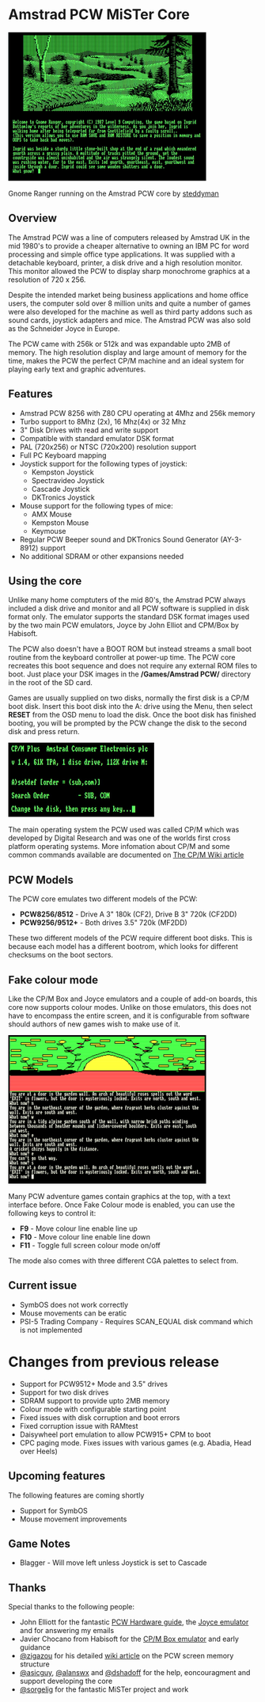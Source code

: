 # Amstrad PCW MiSTer Core
<img src="./docs/images/gnome.jpg" alt="Gnome Ranger" width="400" height="300">

Gnome Ranger running on the Amstrad PCW core by [steddyman](https://twitter.com/steddyman)
## Overview
The Amstrad PCW was a line of computers released by Amstrad UK in the mid 1980's to provide a cheaper alternative to owning an IBM PC for word processing and simple office type applications.  It was supplied with a detachable keyboard, printer, a disk drive and a high resolution monitor.  This monitor allowed the PCW to display sharp monochrome graphics at a resolution of 720 x 256.

Despite the intended market being business applications and home office users, the computer sold over 8 million units and quite a number of games were also developed for the machine as well as  third party addons such as sound cards, joystick adapters and mice.  The Amstrad PCW was also sold as the Schneider Joyce in Europe.

The PCW came with 256k or 512k and was expandable upto 2MB of memory.  The high resolution display and large amount of memory for the time, makes the PCW the perfect CP/M machine and an ideal system for playing early text and graphic adventures.

## Features
* Amstrad PCW 8256 with Z80 CPU operating at 4Mhz and 256k memory
* Turbo support to 8Mhz (2x), 16 Mhz(4x) or 32 Mhz
* 3" Disk Drives with read and write support
* Compatible with standard emulator DSK format
* PAL (720x256) or NTSC (720x200) resolution support
* Full PC Keyboard mapping
* Joystick support for the following types of joystick:
  * Kempston Joystick
  * Spectravideo Joystick
  * Cascade Joystick
  * DKTronics Joystick
* Mouse support for the following types of mice:
  * AMX Mouse
  * Kempston Mouse
  * Keymouse
* Regular PCW Beeper sound and DKTronics Sound Generator (AY-3-8912) support
* No additional SDRAM or other expansions needed
 

## Using the core

Unlike many home comptuters of the mid 80's, the Amstrad PCW always included a disk drive and monitor and all PCW software is supplied in disk format only.  The emulator supports the standard DSK format images used by the two main PCW emulators, Joyce by John Elliot and CPM/Box by Habisoft.

The PCW also doesn't have a BOOT ROM but instead streams a small boot routine from the keyboard controller at power-up time.  The PCW core recreates this boot sequence and does not require any external ROM files to boot.  Just place your DSK images in the **/Games/Amstrad PCW/** directory in the root of the SD card.

Games are usually supplied on two disks, normally the first disk is a CP/M boot disk.  Insert this boot disk into the A: drive using the Menu, then select **RESET** from the OSD menu to load the disk. Once the boot disk has finished booting, you will be prompted by the PCW change the disk to the second disk and press return.

![](./docs/images/change_disk.jpg)

The main operating system the PCW used was called CP/M which was developed by Digital Research and was one of the worlds first cross platform operating systems.   More infomation about CP/M and some common commands available are documented on [The CP/M Wiki article](https://en.wikipedia.org/wiki/CP/M)

## PCW Models

The PCW core emulates two different models of the PCW:
* **PCW8256/8512** - Drive A 3" 180k (CF2), Drive B 3" 720k (CF2DD)
* **PCW9256/9512+** - Both drives 3.5" 720k (MF2DD)

These two different models of the PCW require different boot disks.  This is because each model has a different bootrom, which looks for different checksums on the boot sectors.

## Fake colour mode

Like the CP/M Box and Joyce emulators and a couple of add-on boards, this core now supports colour modes.  Unlike on those emulators, this does not have to encompass the entire screen, and it is configurable from software should authors of new games wish to make use of it.

<img src="./docs/images/worm.jpg" alt="Gnome Ranger" width="400" height="300">

Many PCW adventure games contain graphics at the top, with a text interface before.  Once Fake Colour mode is enabled, you can use the following keys to control it:

* **F9** - Move colour line enable line up
* **F10** - Move colour line enable line down
* **F11** - Toggle full screen colour mode on/off

The mode also comes with three different CGA palettes to select from.

## Current issue
* SymbOS does not work correctly
* Mouse movements can be eratic
* PSI-5 Trading Company - Requires SCAN_EQUAL disk command which is not implemented

# Changes from previous release
* Support for PCW9512+ Mode and 3.5" drives
* Support for two disk drives
* SDRAM support to provide upto 2MB memory
* Colour mode with configurable starting point
* Fixed issues with disk corruption and boot errors
* Fixed corruption issue with RAMtest
* Daisywheel port emulation to allow PCW915+ CPM to boot
* CPC paging mode. Fixes issues with various games (e.g. Abadia, Head over Heels)

## Upcoming features
The following features are coming shortly
* Support for SymbOS
* Mouse movement improvements

## Game Notes
* Blagger - Will move left unless Joystick is set to Cascade

## Thanks
Special thanks to the following people:
* John Elliott for the fantastic [PCW Hardware guide](https://www.seasip.info/Unix/Joyce/hardware.pdf), the [Joyce emulator](https://www.seasip.info/Unix/Joyce/) and for answering my emails
* Javier Chocano from Habisoft for the [CP/M Box emulator](http://www.habisoft.com/pcw/) and early guidance
* [@zigazou](https://twitter.com/zigazou) for his detailed [wiki article](https://github.com/Zigazou/amstrad-pcw-technical-info/tree/master/video-memory) on the PCW screen memory structure
* [@asicguy](https://github.com/asicguy), [@alanswx](https://github.com/alanswx) and [@dshadoff](https://github.com/dshadoff) for the help, eoncouragment and support developing the core
* [@sorgelig](https://github.com/sorgelig) for the fantastic MiSTer project and work

